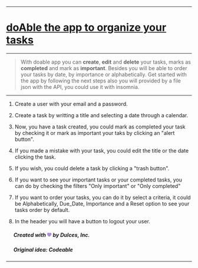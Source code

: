 ***
# <ins>doAble the app to organize your tasks</ins>
***
> With doable app you can **create**, **edit** and **delete** your tasks, marks as **completed** and mark as **important**. Besides you will be able to order your tasks by date, by importance or alphabetically. Get started with the app by following the next steps also you will provided by a file json with the API, you could use it with insomnia.
---

1. Create a user with your email and a password.
>
2. Create a task by writting a title and selecting a date through a calendar.
>
3. Now, you have a task created, you could mark as completed your task by checking it or mark as important your taks by clicking an "alert button".
>
4. If you made a mistake with your task, you could edit the title or the date clicking the task.
>
5. If you wish, you could delete a task by clicking a "trash button".
>
6. If you want to see your important tasks or your completed tasks, you can do by checking the filters "Only important" or "Only completed"
>
7. If you want to order your tasks, you can do it by select a criteria, it could be Alphabetically, Due_Date, Importance and a Reset option to see your tasks order by default.
>
8. In the header you will have a button to logout your user.

##### <div style = "margin-left:20px">Created with <img src="./images/heart.svg" width="12px" height="12px"> by Dulces, Inc.</div>
##### <div style ="margin-left:20px">Original idea: Codeable</div>
  ---

